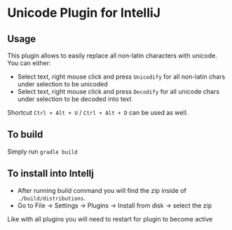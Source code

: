 # Unicode Plugin for IntelliJ

## Usage
This plugin allows to easily replace all non-latin characters with unicode.
You can either:

- Select text, right mouse click and press `Unicodify` for all non-latin chars under selection to be unicoded
- Select text, right mouse click and press `Decodify` for all unicode chars under selection to be decoded into text

Shortcut `Ctrl + Alt + U` / `Ctrl + Alt + D` can be used as well.

## To build
Simply run `gradle build`

## To install into Intellj
- After running build command you will find the zip inside of `./build/distributions`.
- Go to File -> Settings -> Plugins -> Install from disk -> select the zip

Like with all plugins you will need to restart for plugin to become active 